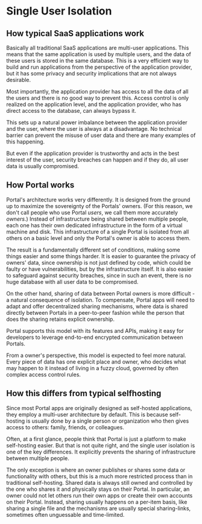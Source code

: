 # Single User Isolation

## How typical SaaS applications work

Basically all traditional SaaS applications are multi-user applications.
This means that the same application is used by multiple users, and the data of these users is stored in the same database.
This is a very efficient way to build and run applications from the perspective of the application provider, 
but it has some privacy and security implications that are not always desirable.

Most importantly, the application provider has access to all the data of all the users
and there is no good way to prevent this.
Access control is only realized on the application level, 
and the application provider, who has direct access to the database, can always bypass it.

This sets up a natural power imbalance between the application provider and the user,
where the user is always at a disadvantage.
No technical barrier can prevent the misuse of user data and there are many examples of this happening.

But even if the application provider is trustworthy and acts in the best interest of the user,
security breaches can happen and if they do, all user data is usually compromised.

## How Portal works

Portal's architecture works very differently.
It is designed from the ground up to maximize the sovereignty of the Portals' owners.
(For this reason, we don't call people who use Portal _users_, we call them more accurately _owners_.)
Instead of infrastructure being shared between multiple people, each one has their own dedicated infrastructure
in the form of a virtual machine and disk.
This infrastructure of a single Portal is isolated from all others on a basic level 
and only the Portal's owner is able to access them.

The result is a fundamentally different set of conditions, making some things easier and some things harder.
It is easier to guarantee the privacy of owners' data,
since ownership is not just defined by code, which could be faulty or have vulnerabilities, but by the infrastructure itself.
It is also easier to safeguard against security breaches,
since in such an event, there is no huge database with all user data to be compromised.

On the other hand, sharing of data between Portal owners is more difficult - a natural consequence of isolation.
To compensate, Portal apps will need to adapt and offer decentralized sharing mechanisms, 
where data is shared directly between Portals in a peer-to-peer fashion 
while the person that does the sharing retains explicit ownership.

Portal supports this model with its features and APIs,
making it easy for developers to leverage end-to-end encrypted communication between Portals.

From a owner's perspective, this model is expected to feel more natural.
Every piece of data has one explicit place and owner, who decides what may happen to it
instead of living in a fuzzy cloud, governed by often complex access control rules.

## How this differs from typical selfhosting

Since most Portal apps are originally designed as self-hosted applications,
they employ a multi-user architecture by default.
This is because self-hosting is usually done by a single person or organization
who then gives access to others: family, friends, or colleagues.

Often, at a first glance, people think that Portal is just a platform to make self-hosting easier.
But that is not quite right, and the single user isolation is one of the key differences.
It explicitly prevents the sharing of infrastructure between multiple people.

The only exception is where an owner publishes or shares some data or functionality with others,
but this is a much more restricted process than in traditional self-hosting.
Shared data is always still owned and controlled by the one who shares it and physically stays on their Portal.
In particular, an owner could not let others run their own apps or create their own accounts on their Portal.
Instead, sharing usually happens on a per-item basis, like sharing a single file
and the mechanisms are usually special sharing-links, sometimes often unguessable and time-limited.
